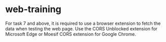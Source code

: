 # web-training

For task 7 and above, it is required to use a browser extension to fetch the data when testing the web page.
Use the CORS Unblocked extension for Microsoft Edge or Moesif CORS extension for Google Chrome.


